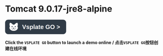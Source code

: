 # Tomcat 9.0.17-jre8-alpine

<a href="https://www.vsplate.com/?docker-compose=https://github.com/vsplate/dcenvs/tomcat/9.0.17-jre8-alpine"><img alt="VSPLATE GO" src="https://raw.githubusercontent.com/vsplate/images/master/vsgo_btn.png" width="200px"></a>

**Click the `VSPLATE GO` button to launch a demo online / 点击`VSPLATE GO`按钮创建在线环境**